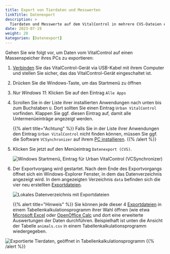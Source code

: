 ```yaml
---
title: Export von Tierdaten und Messwerten
linkTitle: Datenexport
description: >
  Tierdaten und Messwerte auf dem VitalControl in mehrere CVS-Dateien exportieren
date: 2023-07-19
weight: 20
kategorien: [Datenexport]
---
```

Gehen Sie wie folgt vor, um Daten vom VitalControl auf einen Massenspeicher ihres PCs zu exportieren:

1. [Verbinden](#) Sie das VitalControl-Gerät via USB-Kabel mit ihrem Computer und stellen Sie sicher, das das VitalControl-Gerät eingeschaltet ist.

1. Drücken Sie die Windows-Taste, um das Startmenü zu öffnen

1. *Nur Windows 11*: Klicken Sie auf den Eintrag `Alle Apps`

1. Scrollen Sie in der Liste ihrer installierten Anwendungen nach unten bis zum Buchstaben `U`. Dort sollten Sie einen Eintrag `Urban VitalControl` vorfinden. Klappen Sie ggf. diesen Eintrag auf, damit alle Untermenüeinträge angezeigt werden.

   {{% alert title="Achtung" %}}
  Falls Sie in der Liste ihrer Anwendungen den Eintrag `Urban VitalControl` nicht finden können, müssen Sie ggf. die Software `VCSynchronizer` auf ihrem [PC installieren](../installation/).
   {{% /alert %}}

1. Klicken Sie jetzt auf den Menüeintrag `Datenexport (CVS)`.

   ![Windows Startmenü, Eintrag für Urban VitalControl (VCSynchronizer)](../images/datenexport/datenexport.png "Windows Startmenü, VitalControl")
   
1. Der Exportvorgang wird gestartet. Nach dem Ende des Exportvorgangs öffnet sich ein Windows-Explorer Fenster, in dem das Datenverzeichnis angezeigt wird. In dem angezeigten Verzeichnis `data` befinden sich die vier neu erstellten [Exportdateien](../../data-export/data-files/).

   ![Lokales Datenverzeichnis mit Exportdateien](../images/datenexport/exportdateien.png "Exportdataien, lokal gespeichert")

   {{% alert title="Hinweis" %}}
  Sie können jede dieser 4 [Exportdateien](../../data-export/data-files/) in einem Tabellenkalkulationsprogramm ihrer Wahl öffnen (wie etwa [Microsoft Excel](https://products.office.com/excel) oder [OpenOffice Calc](https://www.openoffice.org/de/) und dort eine erweiterte Auswertungen der Daten durchführen. Beispielhaft ist unten die Ansicht der Tabelle `animals.csv` in einem Tabellenkalkulationsprogramm wiedergegeben.

  ![Exportierte Tierdaten, geöffnet in Tabellenkalkulationsprogramm](../images/datenexport/animals.png "Tabellenkalkulationsprogramm mit Tierdaten")
   {{% /alert %}}
